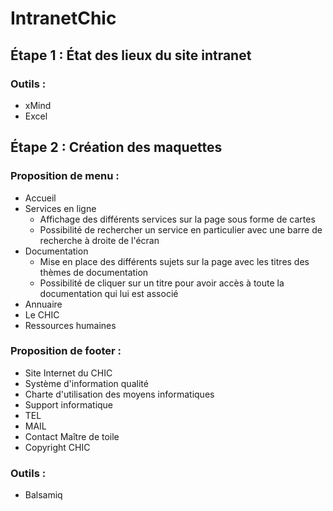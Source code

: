 # IntranetChic

## Étape 1 : État des lieux du site intranet

### Outils :
- xMind
- Excel

## Étape 2 : Création des maquettes

### Proposition de menu :
- Accueil
- Services en ligne
     - Affichage des différents services sur la page sous forme de cartes
     - Possibilité de rechercher un service en particulier avec une barre de recherche à droite de l'écran
- Documentation
     - Mise en place des différents sujets sur la page avec les titres des thèmes de documentation
     - Possibilité de cliquer sur un titre pour avoir accès à toute la documentation qui lui est associé
- Annuaire
- Le CHIC
- Ressources humaines

### Proposition de footer :
- Site Internet du CHIC
- Système d'information qualité
- Charte d'utilisation des moyens informatiques
- Support informatique
- TEL
- MAIL
- Contact Maître de toile
- Copyright CHIC

### Outils : 
- Balsamiq 
